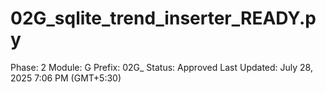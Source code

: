 # 02G_sqlite_trend_inserter_READY.py

Phase: 2
Module: G
Prefix: 02G_
Status: Approved
Last Updated: July 28, 2025 7:06 PM (GMT+5:30)